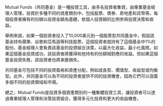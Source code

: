 

Mutual Funds（共同基金）是一種投資工具，由多名投資者集資，由專業基金經理人管理，投資於多種不同的資產類別中，包括股票、債券、房地產和貨幣等。每個投資者擁有的份額以投資金額為基礎，依個人投資額的比例參與投資決策和收益。

舉例來說，如果一個投資者投入了10,000美元到一個股票型共同基金中，假設該基金持有蘋果、谷歌和亞馬遜等科技股票，這個投資者就持有了這個基金中1%的股份。基金經理人會負責該基金的投資組合決策，以最大化收益，最小化風險。如果這個基金投資成功，該投資者將獲得和他持有的份額相對應的收益。但如果這個基金投資失敗，該投資者也將承擔損失。

共同基金可包括不同的投資風格和資產分配，例如成長型、價值型、收益型或均衡型。此外，共同基金可以為不同的投資者提供不同的投資機會，因為它們可以涵蓋多個不同的投資領域和市場。

總之，Mutual Funds是投資多個資產類別的一種集體投資工具，讓投資者可以透過專業經理人管理和決策投資組合，獲得多元化投資和更大的收益機會。